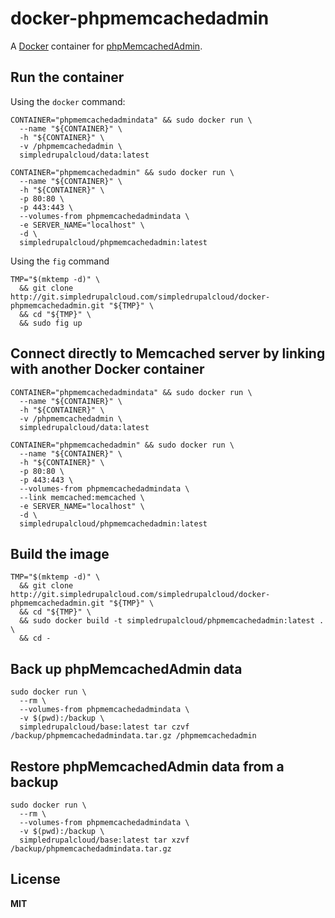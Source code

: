 # docker-phpmemcachedadmin

A [Docker](https://docker.com/) container for [phpMemcachedAdmin](https://code.google.com/p/phpmemcacheadmin/).

## Run the container

Using the `docker` command:

    CONTAINER="phpmemcachedadmindata" && sudo docker run \
      --name "${CONTAINER}" \
      -h "${CONTAINER}" \
      -v /phpmemcachedadmin \
      simpledrupalcloud/data:latest

    CONTAINER="phpmemcachedadmin" && sudo docker run \
      --name "${CONTAINER}" \
      -h "${CONTAINER}" \
      -p 80:80 \
      -p 443:443 \
      --volumes-from phpmemcachedadmindata \
      -e SERVER_NAME="localhost" \
      -d \
      simpledrupalcloud/phpmemcachedadmin:latest

Using the `fig` command

    TMP="$(mktemp -d)" \
      && git clone http://git.simpledrupalcloud.com/simpledrupalcloud/docker-phpmemcachedadmin.git "${TMP}" \
      && cd "${TMP}" \
      && sudo fig up

## Connect directly to Memcached server by linking with another Docker container

    CONTAINER="phpmemcachedadmindata" && sudo docker run \
      --name "${CONTAINER}" \
      -h "${CONTAINER}" \
      -v /phpmemcachedadmin \
      simpledrupalcloud/data:latest

    CONTAINER="phpmemcachedadmin" && sudo docker run \
      --name "${CONTAINER}" \
      -h "${CONTAINER}" \
      -p 80:80 \
      -p 443:443 \
      --volumes-from phpmemcachedadmindata \
      --link memcached:memcached \
      -e SERVER_NAME="localhost" \
      -d \
      simpledrupalcloud/phpmemcachedadmin:latest

## Build the image

    TMP="$(mktemp -d)" \
      && git clone http://git.simpledrupalcloud.com/simpledrupalcloud/docker-phpmemcachedadmin.git "${TMP}" \
      && cd "${TMP}" \
      && sudo docker build -t simpledrupalcloud/phpmemcachedadmin:latest . \
      && cd -

## Back up phpMemcachedAdmin data

    sudo docker run \
      --rm \
      --volumes-from phpmemcachedadmindata \
      -v $(pwd):/backup \
      simpledrupalcloud/base:latest tar czvf /backup/phpmemcachedadmindata.tar.gz /phpmemcachedadmin

## Restore phpMemcachedAdmin data from a backup

    sudo docker run \
      --rm \
      --volumes-from phpmemcachedadmindata \
      -v $(pwd):/backup \
      simpledrupalcloud/base:latest tar xzvf /backup/phpmemcachedadmindata.tar.gz

## License

**MIT**
